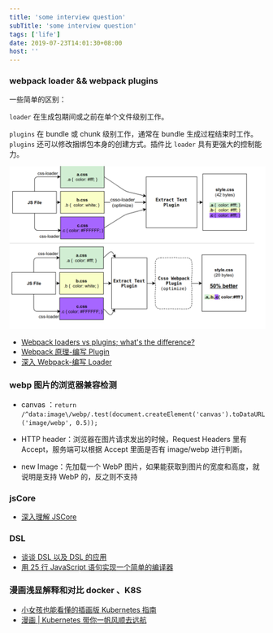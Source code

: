 ```yaml
---
title: 'some interview question'
subTitle: 'some interview question'
tags: ['life']
date: 2019-07-23T14:01:30+08:00
host: ''
---
```


### webpack loader && webpack plugins

一些简单的区别：

`loader` 在生成包期间或之前在单个文件级别工作。

`plugins` 在 bundle 或 chunk 级别工作，通常在 bundle 生成过程结束时工作。`plugins` 还可以修改捆绑包本身的创建方式。插件比 `loader` 具有更强大的控制能力。

![loader-vs-plugins.png](./loader-vs-plugins.png)

- [Webpack loaders vs plugins; what's the difference?](https://stackoverflow.com/questions/37452402/webpack-loaders-vs-plugins-whats-the-difference)
- [Webpack 原理-编写 Plugin](https://juejin.im/post/5a5c18f2518825734f52ad65)
- [深入 Webpack-编写 Loader](https://segmentfault.com/a/1190000012718374)

### webp 图片的浏览器兼容检测

- canvas ：`return /^data:image\/webp/.test(document.createElement('canvas').toDataURL('image/webp', 0.5));`

- HTTP header：浏览器在图片请求发出的时候，Request Headers 里有 Accept，服务端可以根据 Accept 里面是否有 image/webp 进行判断。

- new Image：先加载一个 WebP 图片，如果能获取到图片的宽度和高度，就说明是支持 WebP 的，反之则不支持

### jsCore

- [深入理解 JSCore](https://tech.meituan.com/2018/08/23/deep-understanding-of-jscore.html)

### DSL

- [谈谈 DSL 以及 DSL 的应用](https://draveness.me/dsl)
- [用 25 行 JavaScript 语句实现一个简单的编译器](https://juejin.im/entry/59cdbe11f265da06633d4ac2)

### 漫画浅显解释和对比 docker 、K8S

- [小女孩也能看懂的插画版 Kubernetes 指南](https://linux.cn/article-7531-1.html)
- [漫画 | Kubernetes 带你一帆风顺去远航](https://blog.csdn.net/M2l0ZgSsVc7r69eFdTj/article/details/78890222)

